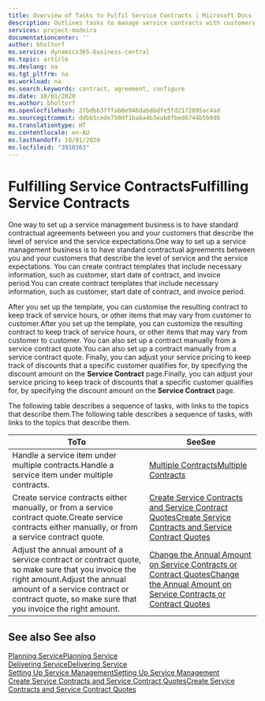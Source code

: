 ```yaml
---
title: Overview of Tasks to Fulfil Service Contracts | Microsoft Docs
description: Outlines tasks to manage service contracts with customers.
services: project-madeira
documentationcenter: ''
author: bholtorf
ms.service: dynamics365-business-central
ms.topic: article
ms.devlang: na
ms.tgt_pltfrm: na
ms.workload: na
ms.search.keywords: contract, agreement, configure
ms.date: 10/01/2020
ms.author: bholtorf
ms.openlocfilehash: 27bdbb3fffab0e946dabdbdfe5fd2172895ac4ad
ms.sourcegitcommit: ddbb5cede750df1baba4b3eab8fbed6744b5b9d6
ms.translationtype: HT
ms.contentlocale: en-AU
ms.lasthandoff: 10/01/2020
ms.locfileid: "3910363"
---
```

# <a name="fulfilling-service-contracts"></a><span data-ttu-id="20bd7-103">Fulfilling Service Contracts</span><span class="sxs-lookup"><span data-stu-id="20bd7-103">Fulfilling Service Contracts</span></span> 
<span data-ttu-id="20bd7-104">One way to set up a service management business is to have standard contractual agreements between you and your customers that describe the level of service and the service expectations.</span><span class="sxs-lookup"><span data-stu-id="20bd7-104">One way to set up a service management business is to have standard contractual agreements between you and your customers that describe the level of service and the service expectations.</span></span> <span data-ttu-id="20bd7-105">You can create contract templates that include necessary information, such as customer, start date of contract, and invoice period.</span><span class="sxs-lookup"><span data-stu-id="20bd7-105">You can create contract templates that include necessary information, such as customer, start date of contract, and invoice period.</span></span>  
  
<span data-ttu-id="20bd7-106">After you set up the template, you can customise the resulting contract to keep track of service hours, or other items that may vary from customer to customer.</span><span class="sxs-lookup"><span data-stu-id="20bd7-106">After you set up the template, you can customize the resulting contract to keep track of service hours, or other items that may vary from customer to customer.</span></span> <span data-ttu-id="20bd7-107">You can also set up a contract manually from a service contract quote.</span><span class="sxs-lookup"><span data-stu-id="20bd7-107">You can also set up a contract manually from a service contract quote.</span></span> <span data-ttu-id="20bd7-108">Finally, you can adjust your service pricing to keep track of discounts that a specific customer qualifies for, by specifying the discount amount on the **Service Contract** page.</span><span class="sxs-lookup"><span data-stu-id="20bd7-108">Finally, you can adjust your service pricing to keep track of discounts that a specific customer qualifies for, by specifying the discount amount on the **Service Contract** page.</span></span>  

<span data-ttu-id="20bd7-109">The following table describes a sequence of tasks, with links to the topics that describe them.</span><span class="sxs-lookup"><span data-stu-id="20bd7-109">The following table describes a sequence of tasks, with links to the topics that describe them.</span></span>   
  
|<span data-ttu-id="20bd7-110">**To**</span><span class="sxs-lookup"><span data-stu-id="20bd7-110">**To**</span></span>|<span data-ttu-id="20bd7-111">**See**</span><span class="sxs-lookup"><span data-stu-id="20bd7-111">**See**</span></span>|  
|------------|-------------|  
|<span data-ttu-id="20bd7-112">Handle a service item under multiple contracts.</span><span class="sxs-lookup"><span data-stu-id="20bd7-112">Handle a service item under multiple contracts.</span></span> | [<span data-ttu-id="20bd7-113">Multiple Contracts</span><span class="sxs-lookup"><span data-stu-id="20bd7-113">Multiple Contracts</span></span>](service-multiple-contracts.md)|  
|<span data-ttu-id="20bd7-114">Create service contracts either manually, or from a service contract quote.</span><span class="sxs-lookup"><span data-stu-id="20bd7-114">Create service contracts either manually, or from a service contract quote.</span></span>| [<span data-ttu-id="20bd7-115">Create Service Contracts and Service Contract Quotes</span><span class="sxs-lookup"><span data-stu-id="20bd7-115">Create Service Contracts and Service Contract Quotes</span></span>](service-how-to-create-service-contracts-and-service-contract-quotes.md)|
|<span data-ttu-id="20bd7-116">Adjust the annual amount of a service contract or contract quote, so make sure that you invoice the right amount.</span><span class="sxs-lookup"><span data-stu-id="20bd7-116">Adjust the annual amount of a service contract or contract quote, so make sure that you invoice the right amount.</span></span>|[<span data-ttu-id="20bd7-117">Change the Annual Amount on Service Contracts or Contract Quotes</span><span class="sxs-lookup"><span data-stu-id="20bd7-117">Change the Annual Amount on Service Contracts or Contract Quotes</span></span>](service-how-to-change-the-annual-amount-on-service-contracts-or-contract-quotes.md)|

## <a name="see-also"></a><span data-ttu-id="20bd7-118">See also </span><span class="sxs-lookup"><span data-stu-id="20bd7-118">See also</span></span>
[<span data-ttu-id="20bd7-119">Planning Service</span><span class="sxs-lookup"><span data-stu-id="20bd7-119">Planning Service</span></span>](service-plan-service.md)  
[<span data-ttu-id="20bd7-120">Delivering Service</span><span class="sxs-lookup"><span data-stu-id="20bd7-120">Delivering Service</span></span>](service-deliver-service.md)  
[<span data-ttu-id="20bd7-121">Setting Up Service Management</span><span class="sxs-lookup"><span data-stu-id="20bd7-121">Setting Up Service Management</span></span>](service-setup-service.md)  
[<span data-ttu-id="20bd7-122">Create Service Contracts and Service Contract Quotes</span><span class="sxs-lookup"><span data-stu-id="20bd7-122">Create Service Contracts and Service Contract Quotes</span></span>](service-how-to-create-service-contracts-and-service-contract-quotes.md)  
